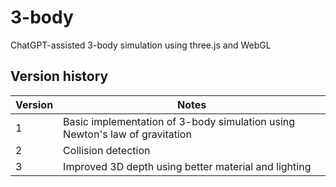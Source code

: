# 3-body
ChatGPT-assisted 3-body simulation using three.js and WebGL

## Version history
| Version | Notes |
| ------- | ----- |
| 1       | Basic implementation of 3-body simulation using Newton's law of gravitation |
| 2       | Collision detection |
| 3       | Improved 3D depth using better material and lighting |
